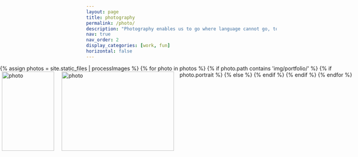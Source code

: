 ```yaml
---
layout: page
title: photography
permalink: /photo/
description: "Photography enables us to go where language cannot go, to simply experience and appreciate. To freeze time, to eternalize a moment, to capture truth or to distort it. Below you can see through my eyes: friends, strangers, stories, ideas."
nav: true
nav_order: 2
display_categories: [work, fun]
horizontal: false
---
```


<!-- pages/projects.md -->

<div>
  <div class="grid" style="width: calc(100vw); margin-left: calc(50% - 50vw); margin-right: calc(50% - 50vw); margin-bottom: 20px;">
    {% assign photos = site.static_files | processImages %}
    {% for photo in photos %}
      {% if photo.path contains 'img/portfolio/' %}
        {% if photo.portrait %}
          <div style="float:left; width:calc(16.5vw); height: calc(16.5vw * 1.33); margin-bottom: 10px;">
            <img src="{{ site.baseurl }}{{ photo.path }}" alt="photo" style="width:calc(100% - 10px); margin-right: 5px; margin-left: 5px; height:100%;" />
          </div>
        {% else %}
          <div style="float:left; width:calc(33.0vw); height: calc(16.5vw * 1.33); margin-bottom: 10px;">
            <img src="{{ site.baseurl }}{{ photo.path }}" alt="photo" style="width:calc(100% - 10px); margin-right: 5px; margin-left: 5px; height:100%;" />
          </div>
        {% endif %}
      {% endif %}
    {% endfor %}
  </div>
</div>
